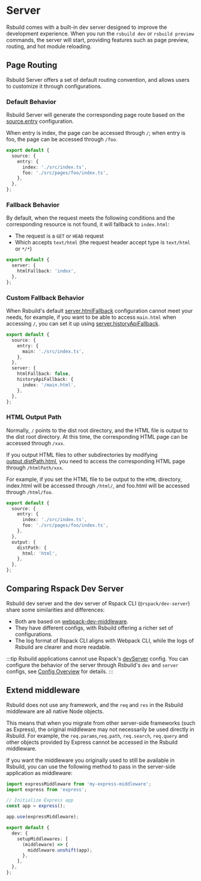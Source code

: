 # Server

Rsbuild comes with a built-in dev server designed to improve the development experience. When you run the `rsbuild dev` or `rsbuild preview` commands, the server will start, providing features such as page preview, routing, and hot module reloading.

## Page Routing

Rsbuild Server offers a set of default routing convention, and allows users to customize it through configurations.

### Default Behavior

Rsbuild Server will generate the corresponding page route based on the [source.entry](/config/source/entry) configuration.

When entry is index, the page can be accessed through `/`; when entry is foo, the page can be accessed through `/foo`.

```ts title=rsbuild.config.ts
export default {
  source: {
    entry: {
      index: './src/index.ts',
      foo: './src/pages/foo/index.ts',
    },
  },
};
```

### Fallback Behavior

By default, when the request meets the following conditions and the corresponding resource is not found, it will fallback to `index.html`:

- The request is a `GET` or `HEAD` request
- Which accepts `text/html` (the request header accept type is `text/html` or `*/*`)

```ts title=rsbuild.config.ts
export default {
  server: {
    htmlFallback: 'index',
  },
};
```

### Custom Fallback Behavior

When Rsbuild's default [server.htmlFallback](/config/server/html-fallback) configuration cannot meet your needs, for example, if you want to be able to access `main.html` when accessing `/`, you can set it up using [server.historyApiFallback](/config/server/history-api-fallback).

```ts title=rsbuild.config.ts
export default {
  source: {
    entry: {
      main: './src/index.ts',
    },
  },
  server: {
    htmlFallback: false,
    historyApiFallback: {
      index: '/main.html',
    },
  },
};
```

### HTML Output Path

Normally, `/` points to the dist root directory, and the HTML file is output to the dist root directory. At this time, the corresponding HTML page can be accessed through `/xxx`.

If you output HTML files to other subdirectories by modifying [output.distPath.html](/config/output/dist-path), you need to access the corresponding HTML page through `/htmlPath/xxx`.

For example, if you set the HTML file to be output to the `HTML` directory, index.html will be accessed through `/html/`, and foo.html will be accessed through `/html/foo`.

```ts
export default {
  source: {
    entry: {
      index: './src/index.ts',
      foo: './src/pages/foo/index.ts',
    },
  },
  output: {
    distPath: {
      html: 'html',
    },
  },
};
```

## Comparing Rspack Dev Server

Rsbuild dev server and the dev server of Rspack CLI (`@rspack/dev-server`) share some similarities and differences:

- Both are based on [webpack-dev-middleware](https://github.com/webpack/webpack-dev-middleware).
- They have different configs, with Rsbuild offering a richer set of configurations.
- The log format of Rspack CLI aligns with Webpack CLI, while the logs of Rsbuild are clearer and more readable.

:::tip
Rsbuild applications cannot use Rspack's [devServer](https://rspack.dev/config/dev-server) config. You can configure the behavior of the server through Rsbuild's `dev` and `server` configs, see [Config Overview](/config/index) for details.
:::

## Extend middleware

Rsbuild does not use any framework, and the `req` and `res` in the Rsbuild middleware are all native Node objects.

This means that when you migrate from other server-side frameworks (such as Express), the original middleware may not necessarily be used directly in Rsbuild. For example, the `req.params`,`req.path`, `req.search`, `req.query` and other objects provided by Express cannot be accessed in the Rsbuild middleware.

If you want the middleware you originally used to still be available in Rsbuild, you can use the following method to pass in the server-side application as middleware:

```ts file=rsbuild.config.ts
import expressMiddleware from 'my-express-middleware';
import express from 'express';

// Initialize Express app
const app = express();

app.use(expressMiddleware);

export default {
  dev: {
    setupMiddlewares: [
      (middleware) => {
        middleware.unshift(app);
      },
    ],
  },
};
```
